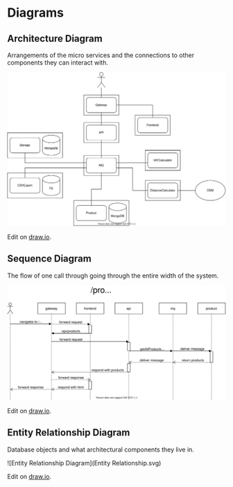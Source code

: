 # Diagrams

## Architecture Diagram

Arrangements of the micro services and the connections to other components they
can interact with.

![Architecture Diagram](Architecture.svg)

Edit on [draw.io](https://app.diagrams.net/#Hhtw-kbe-jneidel%2Fplanning%2Fdrawio%2FArchitecture.drawio).

## Sequence Diagram

The flow of one call through going through the entire width of the system.

![Sequence Diagram](Sequence.svg)

Edit on [draw.io](https://app.diagrams.net/#Hhtw-kbe-jneidel%2Fplanning%2Fdrawio%2FSequence.drawio).

## Entity Relationship Diagram

Database objects and what architectural components they live in.

![Entity Relationship Diagram](Entity Relationship.svg)

Edit on [draw.io](https://app.diagrams.net/?client=1#Hhtw-kbe-jneidel%2Fplanning%2Fdrawio%2FEntity%20Relationship.drawio).
